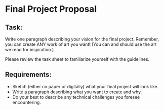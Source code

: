 # Final Project Proposal

## Task:
Write one paragraph describing your vision for the final project. Remember, you can
create ANY work of art you want! (You can and should use the art we read for inspiration.)

Please review the task sheet to familiarize yourself with the guidelines.

## Requirements:
+ Sketch (either on paper or digitally) what your final project will look like.
+ Write a paragraph describing what you want to create and why.
+ Do your best to describe any technical challenges you foresee encountering.
